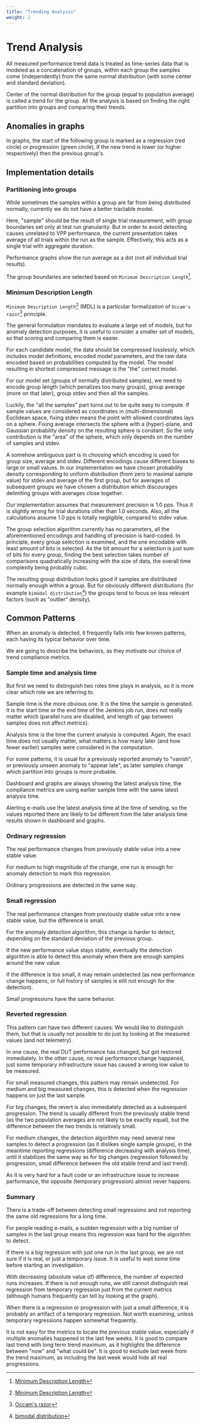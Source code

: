 ```yaml
---
title: "Trending Analysis"
weight: 2
---
```


# Trend Analysis

All measured performance trend data is treated as time-series data
that is modeled as a concatenation of groups,
within each group the samples come (independently) from
the same normal distribution (with some center and standard deviation).

Center of the normal distribution for the group (equal to population average)
is called a trend for the group.
All the analysis is based on finding the right partition into groups
and comparing their trends.

## Anomalies in graphs

In graphs, the start of the following group is marked as a regression (red
circle) or progression (green circle), if the new trend is lower (or higher
respectively) then the previous group's.

## Implementation details

### Partitioning into groups

While sometimes the samples within a group are far from being distributed
normally, currently we do not have a better tractable model.

Here, "sample" should be the result of single trial measurement, with group
boundaries set only at test run granularity. But in order to avoid detecting
causes unrelated to VPP performance, the current presentation takes average of
all trials within the run as the sample. Effectively, this acts as a single
trial with aggregate duration.

Performance graphs show the run average as a dot (not all individual trial
results).

The group boundaries are selected based on `Minimum Description Length`[^1].

### Minimum Description Length

`Minimum Description Length`[^1] (MDL) is a particular formalization
of `Occam's razor`[^2] principle.

The general formulation mandates to evaluate a large set of models,
but for anomaly detection purposes, it is useful to consider
a smaller set of models, so that scoring and comparing them is easier.

For each candidate model, the data should be compressed losslessly,
which includes model definitions, encoded model parameters,
and the raw data encoded based on probabilities computed by the model.
The model resulting in shortest compressed message is the "the" correct model.

For our model set (groups of normally distributed samples),
we need to encode group length (which penalizes too many groups),
group average (more on that later), group stdev and then all the samples.

Luckily, the "all the samples" part turns out to be quite easy to compute.
If sample values are considered as coordinates in (multi-dimensional)
Euclidean space, fixing stdev means the point with allowed coordinates
lays on a sphere. Fixing average intersects the sphere with a (hyper)-plane,
and Gaussian probability density on the resulting sphere is constant.
So the only contribution is the "area" of the sphere, which only depends
on the number of samples and stdev.

A somehow ambiguous part is in choosing which encoding
is used for group size, average and stdev.
Different encodings cause different biases to large or small values.
In our implementation we have chosen probability density
corresponding to uniform distribution (from zero to maximal sample value)
for stdev and average of the first group,
but for averages of subsequent groups we have chosen a distribution
which discourages delimiting groups with averages close together.

Our implementation assumes that measurement precision is 1.0 pps.
Thus it is slightly wrong for trial durations other than 1.0 seconds.
Also, all the calculations assume 1.0 pps is totally negligible,
compared to stdev value.

The group selection algorithm currently has no parameters,
all the aforementioned encodings and handling of precision is hard-coded.
In principle, every group selection is examined, and the one encodable
with least amount of bits is selected.
As the bit amount for a selection is just sum of bits for every group,
finding the best selection takes number of comparisons
quadratically increasing with the size of data,
the overall time complexity being probably cubic.

The resulting group distribution looks good
if samples are distributed normally enough within a group.
But for obviously different distributions (for example
`bimodal distribution`[^3]) the groups tend to focus on less relevant factors
(such as "outlier" density).

## Common Patterns

When an anomaly is detected, it frequently falls into few known patterns,
each having its typical behavior over time.

We are going to describe the behaviors,
as they motivate our choice of trend compliance metrics.

### Sample time and analysis time

But first we need to distinguish two roles time plays in analysis,
so it is more clear which role we are referring to.

Sample time is the more obvious one.
It is the time the sample is generated.
It is the start time or the end time of the Jenkins job run,
does not really matter which (parallel runs are disabled,
and length of gap between samples does not affect metrics).

Analysis time is the time the current analysis is computed.
Again, the exact time does not usually matter,
what matters is how many later (and how fewer earlier) samples
were considered in the computation.

For some patterns, it is usual for a previously reported
anomaly to "vanish", or previously unseen anomaly to "appear late",
as later samples change which partition into groups is more probable.

Dashboard and graphs are always showing the latest analysis time,
the compliance metrics are using earlier sample time
with the same latest analysis time.

Alerting e-mails use the latest analysis time at the time of sending,
so the values reported there are likely to be different
from the later analysis time results shown in dashboard and graphs.

### Ordinary regression

The real performance changes from previously stable value
into a new stable value.

For medium to high magnitude of the change, one run
is enough for anomaly detection to mark this regression.

Ordinary progressions are detected in the same way.

### Small regression

The real performance changes from previously stable value
into a new stable value, but the difference is small.

For the anomaly detection algorithm, this change is harder to detect,
depending on the standard deviation of the previous group.

If the new performance value stays stable, eventually
the detection algorithm is able to detect this anomaly
when there are enough samples around the new value.

If the difference is too small, it may remain undetected
(as new performance change happens, or full history of samples
is still not enough for the detection).

Small progressions have the same behavior.

### Reverted regression

This pattern can have two different causes.
We would like to distinguish them, but that is usually
not possible to do just by looking at the measured values (and not telemetry).

In one cause, the real DUT performance has changed,
but got restored immediately.
In the other cause, no real performance change happened,
just some temporary infrastructure issue
has caused a wrong low value to be measured.

For small measured changes, this pattern may remain undetected.
For medium and big measured changes, this is detected when the regression
happens on just the last sample.

For big changes, the revert is also immediately detected
as a subsequent progression. The trend is usually different
from the previously stable trend (as the two population averages
are not likely to be exactly equal), but the difference
between the two trends is relatively small.

For medium changes, the detection algorithm may need several new samples
to detect a progression (as it dislikes single sample groups),
in the meantime reporting regressions (difference decreasing
with analysis time), until it stabilizes the same way as for big changes
(regression followed by progression, small difference
between the old stable trend and last trend).

As it is very hard for a fault code or an infrastructure issue
to increase performance, the opposite (temporary progression)
almost never happens.

### Summary

There is a trade-off between detecting small regressions
and not reporting the same old regressions for a long time.

For people reading e-mails, a sudden regression with a big number of samples
in the last group means this regression was hard for the algorithm to detect.

If there is a big regression with just one run in the last group,
we are not sure if it is real, or just a temporary issue.
It is useful to wait some time before starting an investigation.

With decreasing (absolute value of) difference, the number of expected runs
increases. If there is not enough runs, we still cannot distinguish
real regression from temporary regression just from the current metrics
(although humans frequently can tell by looking at the graph).

When there is a regression or progression with just a small difference,
it is probably an artifact of a temporary regression.
Not worth examining, unless temporary regressions happen somewhat frequently.

It is not easy for the metrics to locate the previous stable value,
especially if multiple anomalies happened in the last few weeks.
It is good to compare last trend with long term trend maximum,
as it highlights the difference between "now" and "what could be".
It is good to exclude last week from the trend maximum,
as including the last week would hide all real progressions.

[^1]: [Minimum Description Length](https://en.wikipedia.org/wiki/Minimum_description_length)
[^2]: [Occam's razor](https://en.wikipedia.org/wiki/Occam%27s_razor)
[^3]: [bimodal distribution](https://en.wikipedia.org/wiki/Bimodal_distribution)
